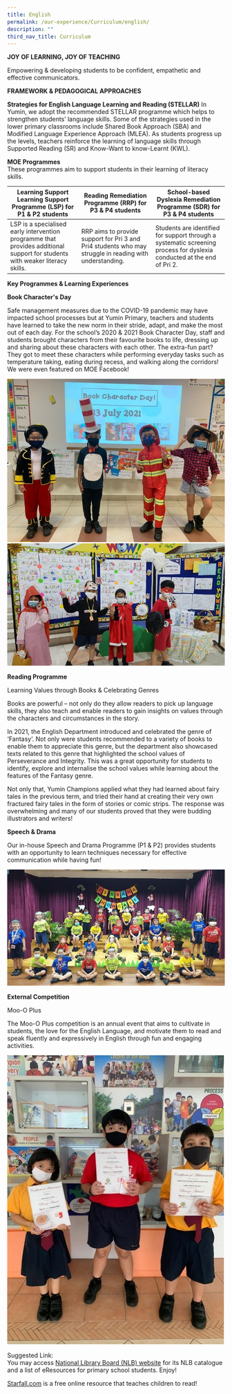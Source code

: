 ```yaml
---
title: English
permalink: /our-experience/Curriculum/english/
description: ""
third_nav_title: Curriculum
---
```

**JOY OF LEARNING, JOY OF TEACHING**


Empowering & developing students to be confident, empathetic and effective communicators.

**FRAMEWORK & PEDAGOGICAL APPROACHES** 

**Strategies for English Language Learning and Reading (STELLAR)**
In Yumin, we adopt the recommended STELLAR programme which helps to strengthen students’ language skills. Some of the strategies used in the lower primary classrooms include Shared Book Approach (SBA) and Modified Language Experience Approach (MLEA). As students progress up the levels, teachers reinforce the learning of language skills through Supported Reading (SR) and Know-Want to know-Learnt (KWL).

  

**MOE Programmes**<br>
These programmes aim to support students in their learning of literacy skills.



| Learning Support Learning Support Programme (LSP) for P1 & P2 students| Reading Remediation Programme (RRP) for P3 & P4 students | School-based Dyslexia Remediation Programme (SDR) for P3 & P4 students |
| -------- | -------- | -------- |
| LSP is a specialised early intervention programme that provides additional support for students with weaker literacy skills.     | RRP aims to provide support for Pri 3 and Pri4 students who may struggle in reading with understanding.     | Students are identified for support through a systematic screening process for dyslexia conducted at the end of Pri 2.     |

**Key Programmes & Learning Experiences**
  

**Book Character's Day**

Safe management measures due to the COVID-19 pandemic may have impacted school processes but at Yumin Primary, teachers and students have learned to take the new norm in their stride, adapt, and make the most out of each day. For the school’s 2020 & 2021 Book Character Day, staff and students brought characters from their favourite books to life, dressing up and sharing about these characters with each other. The extra-fun part? They got to meet these characters while performing everyday tasks such as temperature taking, eating during recess, and walking along the corridors! We were even featured on MOE Facebook!

![](/images/bookchar1.jpg)
![](/images/bookchar2.jpg)

**Reading Programme**

Learning Values through Books & Celebrating Genres

  

Books are powerful – not only do they allow readers to pick up language skills, they also teach and enable readers to gain insights on values through the characters and circumstances in the story.

  

In 2021, the English Department introduced and celebrated the genre of ‘Fantasy’. Not only were students recommended to a variety of books to enable them to appreciate this genre, but the department also showcased texts related to this genre that highlighted the school values of Perseverance and Integrity. This was a great opportunity for students to identify, explore and internalise the school values while learning about the features of the Fantasy genre.

  

Not only that, Yumin Champions applied what they had learned about fairy tales in the previous term, and tried their hand at creating their very own fractured fairy tales in the form of stories or comic strips. The response was overwhelming and many of our students proved that they were budding illustrators and writers!

  

**Speech & Drama**

Our in-house Speech and Drama Programme (P1 & P2) provides students with an opportunity to learn techniques necessary for effective communication while having fun!

![](/images/speechdrama1.jpg)

**External Competition**

Moo-O Plus

  

The Moo-O Plus competition is an annual event that aims to cultivate in students, the love for the English Language, and motivate them to read and speak fluently and expressively in English through fun and engaging activities.

![](/images/mooo1.jpg)

Suggested Link:  
You may access [National Library Board (NLB) website](http://www.nlb.gov.sg/) for its NLB catalogue and a list of eResources for primary school students. Enjoy!  
  
[Starfall.com](http://www.starfall.com/) is a free online resource that teaches children to read!